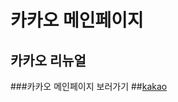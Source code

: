 <h1>카카오 메인페이지</h1>
<h2>카카오 리뉴얼</h2>


###카카오 메인페이지 보러가기
##[kakao](https://junyeong94.github.io/kakao/)

